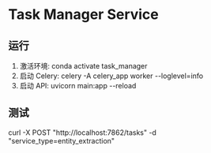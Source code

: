 # Task Manager Service

## 运行
1. 激活环境: conda activate task_manager
2. 启动 Celery: celery -A celery_app worker --loglevel=info
3. 启动 API: uvicorn main:app --reload

## 测试
curl -X POST "http://localhost:7862/tasks" -d "service_type=entity_extraction"